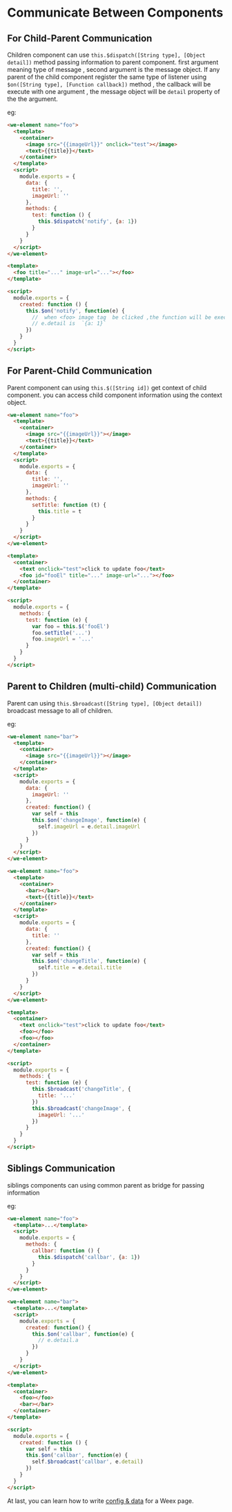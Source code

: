 # Communicate Between Components

## For Child-Parent Communication

Children component can use `this.$dispatch([String type], [Object detail])` method passing information to parent component. first argument meaning type of message , second argument is the message object. If any parent of the child component register the same type of listener using `$on([String type], [Function callback])` method , the callback will be execute with one argument , the message object will be `detail` property of the the argument.

eg:

```html
<we-element name="foo">
  <template>
    <container>
      <image src="{{imageUrl}}" onclick="test"></image>
      <text>{{title}}</text>
    </container>
  </template>
  <script>
    module.exports = {
      data: {
        title: '',
        imageUrl: ''
      },
      methods: {
        test: function () {
          this.$dispatch('notify', {a: 1})
        }
      }
    }
  </script>
</we-element>

<template>
  <foo title="..." image-url="..."></foo>
</template>

<script>
  module.exports = {
    created: function () {
      this.$on('notify', function(e) {
        //  when <foo> image tag  be clicked ,the function will be executing.
        // e.detail is  `{a: 1}`
      })
    }
  }
</script>
```

## For Parent-Child Communication

Parent component can using `this.$([String id])` get context of child component. you can access child component information using the context object.

```html
<we-element name="foo">
  <template>
    <container>
      <image src="{{imageUrl}}"></image>
      <text>{{title}}</text>
    </container>
  </template>
  <script>
    module.exports = {
      data: {
        title: '',
        imageUrl: ''
      },
      methods: {
        setTitle: function (t) {
          this.title = t
        }
      }
    }
  </script>
</we-element>

<template>
  <container>
    <text onclick="test">click to update foo</text>
    <foo id="fooEl" title="..." image-url="..."></foo>
  </container>
</template>

<script>
  module.exports = {
    methods: {
      test: function (e) {
        var foo = this.$('fooEl')
        foo.setTitle('...')
        foo.imageUrl = '...'
      }
    }
  }
</script>
```

## Parent to Children (multi-child) Communication

Parent can using `this.$broadcast([String type], [Object detail])` broadcast message to all of children.

eg:

```html
<we-element name="bar">
  <template>
    <container>
      <image src="{{imageUrl}}"></image>
    </container>
  </template>
  <script>
    module.exports = {
      data: {
        imageUrl: ''
      },
      created: function() {
        var self = this
        this.$on('changeImage', function(e) {
          self.imageUrl = e.detail.imageUrl
        })
      }
    }
  </script>
</we-element>

<we-element name="foo">
  <template>
    <container>
      <bar></bar>
      <text>{{title}}</text>
    </container>
  </template>
  <script>
    module.exports = {
      data: {
        title: ''
      },
      created: function() {
        var self = this
        this.$on('changeTitle', function(e) {
          self.title = e.detail.title
        })
      }
    }
  </script>
</we-element>

<template>
  <container>
    <text onclick="test">click to update foo</text>
    <foo></foo>
    <foo></foo>
  </container>
</template>

<script>
  module.exports = {
    methods: {
      test: function (e) {
        this.$broadcast('changeTitle', {
          title: '...'
        })
        this.$broadcast('changeImage', {
          imageUrl: '...'
        })
      }
    }
  }
</script>
```

## Siblings Communication

siblings components can using common parent as bridge for passing information

eg:

```html
<we-element name="foo">
  <template>...</template>
  <script>
    module.exports = {
      methods: {
        callbar: function () {
          this.$dispatch('callbar', {a: 1})
        }
      }
    }
  </script>
</we-element>

<we-element name="bar">
  <template>...</template>
  <script>
    module.exports = {
      created: function() {
        this.$on('callbar', function(e) {
          // e.detail.a
        })
      }
    }
  </script>
</we-element>

<template>
  <container>
    <foo></foo>
    <bar></bar>
  </container>
</template>

<script>
  module.exports = {
    created: function () {
      var self = this
      this.$on('callbar', function(e) {
        self.$broadcast('callbar', e.detail)
      })
    }
  }
</script>
```

At last, you can learn how to write [config & data](/syntax/config-n-data.md) for a Weex page.

